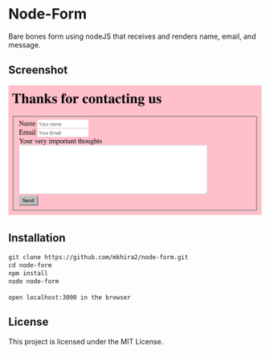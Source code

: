 # Node-Form

Bare bones form using nodeJS that receives and renders name, email, and message.

## Screenshot
![Node-Form](/images/node-form.png)

## Installation

```
git clone https://github.com/mkhira2/node-form.git
cd node-form
npm install
node node-form

open localhost:3000 in the browser
```

## License

This project is licensed under the MIT License.
